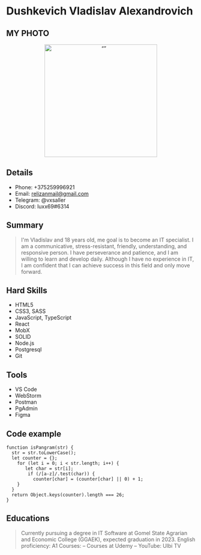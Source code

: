 # Dushkevich Vladislav Alexandrovich

## MY PHOTO
<p align="center"><img src="https://sun9-east.userapi.com/sun9-75/s/v1/ig2/0LTpKhFhuY8jNq6Pegs4X9SjnyW4rRVQ6vwRt0bT4Rr_hnkZj4_MiR6H98ESVxv8fB1WHBj9ju_fPeSKXiZvs727.jpg?size=1436x2160&quality=95&type=album"  alt= “” width="300"  height=""></p>


## Details
- Phone: +375259996921
- Email: relizanmail@gmail.com
- Telegram: @vxsaller
- Discord: luxx69#6314

## Summary
>I'm Vladislav and 18 years old, me goal is to become an IT specialist. I am a communicative, stress-resistant, friendly, understanding, and responsive person. I have perseverance and patience, and I am willing to learn and develop daily. Although I have no experience in IT, I am confident that I can achieve success in this field and only move forward.

## Hard Skills
- HTML5
- CSS3, SASS
- JavaScript, TypeScript
- React
- MobX
- SOLID
- Node.js
- Postgresql
- Git


## Tools

- VS Code
- WebStorm
- Postman
- PgAdmin
- Figma
## Code example
    function isPangram(str) {
      str = str.toLowerCase();
      let counter = {};
	    for (let i = 0; i < str.length; i++) {
	       let char = str[i];
	        if (/[a-z]/.test(char)) {
	          counter[char] = (counter[char] || 0) + 1;
        }
      }
      return Object.keys(counter).length === 26;
    }

## Educations
>Currently pursuing a degree in IT Software at Gomel State Agrarian and Economic
College (GGAEK), expected graduation in 2023.
English proficiency: A1
Courses:
– Courses at Udemy
– YouTube: Ulbi TV